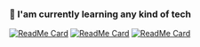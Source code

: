 ### 🌱 I'am currently learning any kind of tech
<!--
[![Top Langs](https://github-readme-stats.vercel.app/api/top-langs/?username=drapaiton&layout=compact)](https://github.com/drapaiton)
-->
<!--
- 🔭 I’m currently working on ...
- 🌱 I’m currently learning ...
- 👯 I’m looking to collaborate on ...
- 🤔 I’m looking for help with ...
- 💬 Ask me about ...
- 📫 How to reach me: ...
- 😄 Pronouns: ...
- ⚡ Fun fact: ...
-->

[![ReadMe Card](https://github-readme-stats.vercel.app/api/pin/?username=drapaiton&repo=neobot)](https://github.com/drapaiton/neobot)
[![ReadMe Card](https://github-readme-stats.vercel.app/api/pin/?username=drapaiton&repo=ImageDis)](https://github.com/drapaiton/ImageDis)
[![ReadMe Card](https://github-readme-stats.vercel.app/api/pin/?username=drapaiton&repo=drapaiton.github.io)](https://github.com/drapaiton/drapaiton.github.io)
